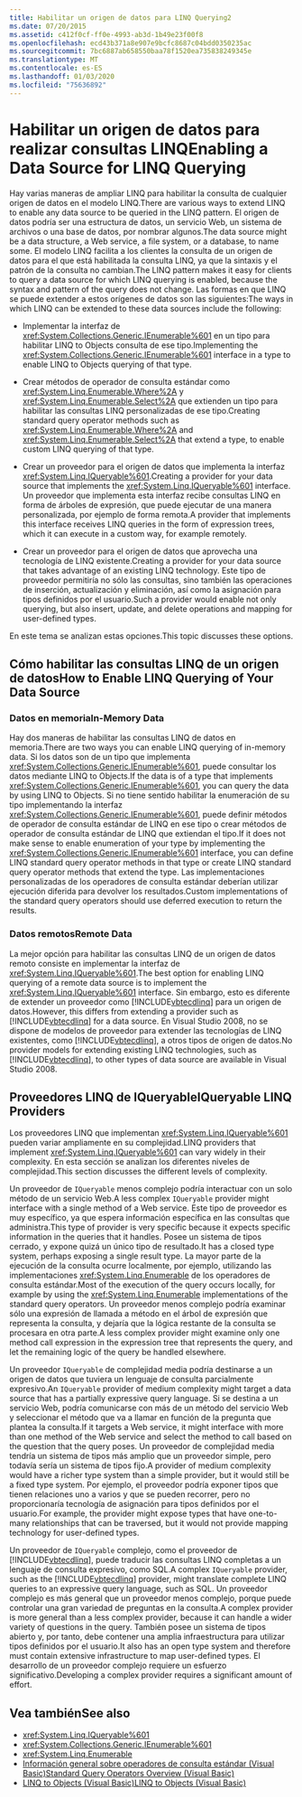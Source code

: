 ```yaml
---
title: Habilitar un origen de datos para LINQ Querying2
ms.date: 07/20/2015
ms.assetid: c412f0cf-ff0e-4993-ab3d-1b49e23f00f8
ms.openlocfilehash: ecd43b371a8e907e9bcfc8687c04bdd0350235ac
ms.sourcegitcommit: 7bc6887ab658550baa78f1520ea735838249345e
ms.translationtype: MT
ms.contentlocale: es-ES
ms.lasthandoff: 01/03/2020
ms.locfileid: "75636892"
---
```

# <a name="enabling-a-data-source-for-linq-querying"></a><span data-ttu-id="713eb-102">Habilitar un origen de datos para realizar consultas LINQ</span><span class="sxs-lookup"><span data-stu-id="713eb-102">Enabling a Data Source for LINQ Querying</span></span>

<span data-ttu-id="713eb-103">Hay varias maneras de ampliar LINQ para habilitar la consulta de cualquier origen de datos en el modelo LINQ.</span><span class="sxs-lookup"><span data-stu-id="713eb-103">There are various ways to extend LINQ to enable any data source to be queried in the LINQ pattern.</span></span> <span data-ttu-id="713eb-104">El origen de datos podría ser una estructura de datos, un servicio Web, un sistema de archivos o una base de datos, por nombrar algunos.</span><span class="sxs-lookup"><span data-stu-id="713eb-104">The data source might be a data structure, a Web service, a file system, or a database, to name some.</span></span> <span data-ttu-id="713eb-105">El modelo LINQ facilita a los clientes la consulta de un origen de datos para el que está habilitada la consulta LINQ, ya que la sintaxis y el patrón de la consulta no cambian.</span><span class="sxs-lookup"><span data-stu-id="713eb-105">The LINQ pattern makes it easy for clients to query a data source for which LINQ querying is enabled, because the syntax and pattern of the query does not change.</span></span> <span data-ttu-id="713eb-106">Las formas en que LINQ se puede extender a estos orígenes de datos son las siguientes:</span><span class="sxs-lookup"><span data-stu-id="713eb-106">The ways in which LINQ can be extended to these data sources include the following:</span></span>

- <span data-ttu-id="713eb-107">Implementar la interfaz de <xref:System.Collections.Generic.IEnumerable%601> en un tipo para habilitar LINQ to Objects consulta de ese tipo.</span><span class="sxs-lookup"><span data-stu-id="713eb-107">Implementing the <xref:System.Collections.Generic.IEnumerable%601> interface in a type to enable LINQ to Objects querying of that type.</span></span>

- <span data-ttu-id="713eb-108">Crear métodos de operador de consulta estándar como <xref:System.Linq.Enumerable.Where%2A> y <xref:System.Linq.Enumerable.Select%2A> que extienden un tipo para habilitar las consultas LINQ personalizadas de ese tipo.</span><span class="sxs-lookup"><span data-stu-id="713eb-108">Creating standard query operator methods such as <xref:System.Linq.Enumerable.Where%2A> and <xref:System.Linq.Enumerable.Select%2A> that extend a type, to enable custom LINQ querying of that type.</span></span>

- <span data-ttu-id="713eb-109">Crear un proveedor para el origen de datos que implementa la interfaz <xref:System.Linq.IQueryable%601>.</span><span class="sxs-lookup"><span data-stu-id="713eb-109">Creating a provider for your data source that implements the <xref:System.Linq.IQueryable%601> interface.</span></span> <span data-ttu-id="713eb-110">Un proveedor que implementa esta interfaz recibe consultas LINQ en forma de árboles de expresión, que puede ejecutar de una manera personalizada, por ejemplo de forma remota.</span><span class="sxs-lookup"><span data-stu-id="713eb-110">A provider that implements this interface receives LINQ queries in the form of expression trees, which it can execute in a custom way, for example remotely.</span></span>

- <span data-ttu-id="713eb-111">Crear un proveedor para el origen de datos que aprovecha una tecnología de LINQ existente.</span><span class="sxs-lookup"><span data-stu-id="713eb-111">Creating a provider for your data source that takes advantage of an existing LINQ technology.</span></span> <span data-ttu-id="713eb-112">Este tipo de proveedor permitiría no sólo las consultas, sino también las operaciones de inserción, actualización y eliminación, así como la asignación para tipos definidos por el usuario.</span><span class="sxs-lookup"><span data-stu-id="713eb-112">Such a provider would enable not only querying, but also insert, update, and delete operations and mapping for user-defined types.</span></span>

<span data-ttu-id="713eb-113">En este tema se analizan estas opciones.</span><span class="sxs-lookup"><span data-stu-id="713eb-113">This topic discusses these options.</span></span>

## <a name="how-to-enable-linq-querying-of-your-data-source"></a><span data-ttu-id="713eb-114">Cómo habilitar las consultas LINQ de un origen de datos</span><span class="sxs-lookup"><span data-stu-id="713eb-114">How to Enable LINQ Querying of Your Data Source</span></span>

### <a name="in-memory-data"></a><span data-ttu-id="713eb-115">Datos en memoria</span><span class="sxs-lookup"><span data-stu-id="713eb-115">In-Memory Data</span></span>
 <span data-ttu-id="713eb-116">Hay dos maneras de habilitar las consultas LINQ de datos en memoria.</span><span class="sxs-lookup"><span data-stu-id="713eb-116">There are two ways you can enable LINQ querying of in-memory data.</span></span> <span data-ttu-id="713eb-117">Si los datos son de un tipo que implementa <xref:System.Collections.Generic.IEnumerable%601>, puede consultar los datos mediante LINQ to Objects.</span><span class="sxs-lookup"><span data-stu-id="713eb-117">If the data is of a type that implements <xref:System.Collections.Generic.IEnumerable%601>, you can query the data by using LINQ to Objects.</span></span> <span data-ttu-id="713eb-118">Si no tiene sentido habilitar la enumeración de su tipo implementando la interfaz <xref:System.Collections.Generic.IEnumerable%601>, puede definir métodos de operador de consulta estándar de LINQ en ese tipo o crear métodos de operador de consulta estándar de LINQ que extiendan el tipo.</span><span class="sxs-lookup"><span data-stu-id="713eb-118">If it does not make sense to enable enumeration of your type by implementing the <xref:System.Collections.Generic.IEnumerable%601> interface, you can define LINQ standard query operator methods in that type or create LINQ standard query operator methods that extend the type.</span></span> <span data-ttu-id="713eb-119">Las implementaciones personalizadas de los operadores de consulta estándar deberían utilizar ejecución diferida para devolver los resultados.</span><span class="sxs-lookup"><span data-stu-id="713eb-119">Custom implementations of the standard query operators should use deferred execution to return the results.</span></span>

### <a name="remote-data"></a><span data-ttu-id="713eb-120">Datos remotos</span><span class="sxs-lookup"><span data-stu-id="713eb-120">Remote Data</span></span>
 <span data-ttu-id="713eb-121">La mejor opción para habilitar las consultas LINQ de un origen de datos remoto consiste en implementar la interfaz de <xref:System.Linq.IQueryable%601>.</span><span class="sxs-lookup"><span data-stu-id="713eb-121">The best option for enabling LINQ querying of a remote data source is to implement the <xref:System.Linq.IQueryable%601> interface.</span></span> <span data-ttu-id="713eb-122">Sin embargo, esto es diferente de extender un proveedor como [!INCLUDE[vbtecdlinq](~/includes/vbtecdlinq-md.md)] para un origen de datos.</span><span class="sxs-lookup"><span data-stu-id="713eb-122">However, this differs from extending a provider such as [!INCLUDE[vbtecdlinq](~/includes/vbtecdlinq-md.md)] for a data source.</span></span> <span data-ttu-id="713eb-123">En Visual Studio 2008, no se dispone de modelos de proveedor para extender las tecnologías de LINQ existentes, como [!INCLUDE[vbtecdlinq](~/includes/vbtecdlinq-md.md)], a otros tipos de origen de datos.</span><span class="sxs-lookup"><span data-stu-id="713eb-123">No provider models for extending existing LINQ technologies, such as [!INCLUDE[vbtecdlinq](~/includes/vbtecdlinq-md.md)], to other types of data source are available in Visual Studio 2008.</span></span>

## <a name="iqueryable-linq-providers"></a><span data-ttu-id="713eb-124">Proveedores LINQ de IQueryable</span><span class="sxs-lookup"><span data-stu-id="713eb-124">IQueryable LINQ Providers</span></span>
 <span data-ttu-id="713eb-125">Los proveedores LINQ que implementan <xref:System.Linq.IQueryable%601> pueden variar ampliamente en su complejidad.</span><span class="sxs-lookup"><span data-stu-id="713eb-125">LINQ providers that implement <xref:System.Linq.IQueryable%601> can vary widely in their complexity.</span></span> <span data-ttu-id="713eb-126">En esta sección se analizan los diferentes niveles de complejidad.</span><span class="sxs-lookup"><span data-stu-id="713eb-126">This section discusses the different levels of complexity.</span></span>

 <span data-ttu-id="713eb-127">Un proveedor de `IQueryable` menos complejo podría interactuar con un solo método de un servicio Web.</span><span class="sxs-lookup"><span data-stu-id="713eb-127">A less complex `IQueryable` provider might interface with a single method of a Web service.</span></span> <span data-ttu-id="713eb-128">Este tipo de proveedor es muy específico, ya que espera información específica en las consultas que administra.</span><span class="sxs-lookup"><span data-stu-id="713eb-128">This type of provider is very specific because it expects specific information in the queries that it handles.</span></span> <span data-ttu-id="713eb-129">Posee un sistema de tipos cerrado, y expone quizá un único tipo de resultado.</span><span class="sxs-lookup"><span data-stu-id="713eb-129">It has a closed type system, perhaps exposing a single result type.</span></span> <span data-ttu-id="713eb-130">La mayor parte de la ejecución de la consulta ocurre localmente, por ejemplo, utilizando las implementaciones <xref:System.Linq.Enumerable> de los operadores de consulta estándar.</span><span class="sxs-lookup"><span data-stu-id="713eb-130">Most of the execution of the query occurs locally, for example by using the <xref:System.Linq.Enumerable> implementations of the standard query operators.</span></span> <span data-ttu-id="713eb-131">Un proveedor menos complejo podría examinar sólo una expresión de llamada a método en el árbol de expresión que representa la consulta, y dejaría que la lógica restante de la consulta se procesara en otra parte.</span><span class="sxs-lookup"><span data-stu-id="713eb-131">A less complex provider might examine only one method call expression in the expression tree that represents the query, and let the remaining logic of the query be handled elsewhere.</span></span>

 <span data-ttu-id="713eb-132">Un proveedor `IQueryable` de complejidad media podría destinarse a un origen de datos que tuviera un lenguaje de consulta parcialmente expresivo.</span><span class="sxs-lookup"><span data-stu-id="713eb-132">An `IQueryable` provider of medium complexity might target a data source that has a partially expressive query language.</span></span> <span data-ttu-id="713eb-133">Si se destina a un servicio Web, podría comunicarse con más de un método del servicio Web y seleccionar el método que va a llamar en función de la pregunta que plantea la consulta.</span><span class="sxs-lookup"><span data-stu-id="713eb-133">If it targets a Web service, it might interface with more than one method of the Web service and select the method to call based on the question that the query poses.</span></span> <span data-ttu-id="713eb-134">Un proveedor de complejidad media tendría un sistema de tipos más amplio que un proveedor simple, pero todavía sería un sistema de tipos fijo.</span><span class="sxs-lookup"><span data-stu-id="713eb-134">A provider of medium complexity would have a richer type system than a simple provider, but it would still be a fixed type system.</span></span> <span data-ttu-id="713eb-135">Por ejemplo, el proveedor podría exponer tipos que tienen relaciones uno a varios y que se pueden recorrer, pero no proporcionaría tecnología de asignación para tipos definidos por el usuario.</span><span class="sxs-lookup"><span data-stu-id="713eb-135">For example, the provider might expose types that have one-to-many relationships that can be traversed, but it would not provide mapping technology for user-defined types.</span></span>

 <span data-ttu-id="713eb-136">Un proveedor de `IQueryable` complejo, como el proveedor de [!INCLUDE[vbtecdlinq](~/includes/vbtecdlinq-md.md)], puede traducir las consultas LINQ completas a un lenguaje de consulta expresivo, como SQL.</span><span class="sxs-lookup"><span data-stu-id="713eb-136">A complex `IQueryable` provider, such as the [!INCLUDE[vbtecdlinq](~/includes/vbtecdlinq-md.md)] provider, might translate complete LINQ queries to an expressive query language, such as SQL.</span></span> <span data-ttu-id="713eb-137">Un proveedor complejo es más general que un proveedor menos complejo, porque puede controlar una gran variedad de preguntas en la consulta.</span><span class="sxs-lookup"><span data-stu-id="713eb-137">A complex provider is more general than a less complex provider, because it can handle a wider variety of questions in the query.</span></span> <span data-ttu-id="713eb-138">También posee un sistema de tipos abierto y, por tanto, debe contener una amplia infraestructura para utilizar tipos definidos por el usuario.</span><span class="sxs-lookup"><span data-stu-id="713eb-138">It also has an open type system and therefore must contain extensive infrastructure to map user-defined types.</span></span> <span data-ttu-id="713eb-139">El desarrollo de un proveedor complejo requiere un esfuerzo significativo.</span><span class="sxs-lookup"><span data-stu-id="713eb-139">Developing a complex provider requires a significant amount of effort.</span></span>

## <a name="see-also"></a><span data-ttu-id="713eb-140">Vea también</span><span class="sxs-lookup"><span data-stu-id="713eb-140">See also</span></span>

- <xref:System.Linq.IQueryable%601>
- <xref:System.Collections.Generic.IEnumerable%601>
- <xref:System.Linq.Enumerable>
- [<span data-ttu-id="713eb-141">Información general sobre operadores de consulta estándar (Visual Basic)</span><span class="sxs-lookup"><span data-stu-id="713eb-141">Standard Query Operators Overview (Visual Basic)</span></span>](../../../../visual-basic/programming-guide/concepts/linq/standard-query-operators-overview.md)
- [<span data-ttu-id="713eb-142">LINQ to Objects (Visual Basic)</span><span class="sxs-lookup"><span data-stu-id="713eb-142">LINQ to Objects (Visual Basic)</span></span>](../../../../visual-basic/programming-guide/concepts/linq/linq-to-objects.md)
